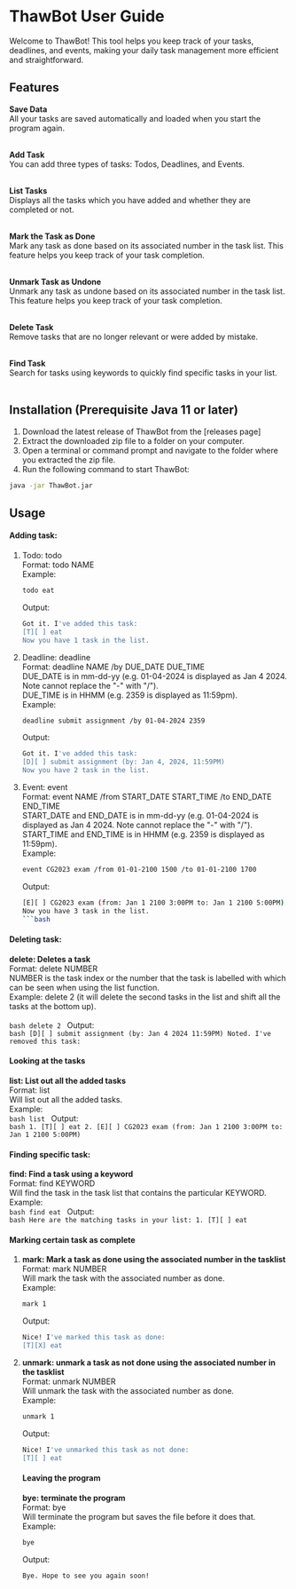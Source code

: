# ThawBot User Guide
Welcome to ThawBot! This tool helps you keep track of your tasks, deadlines, and events, making your daily task management more efficient and straightforward.

## Features
**Save Data** <br>
All your tasks are saved automatically and loaded when you start the program again. <br><br>

**Add Task** <br>
You can add three types of tasks: Todos, Deadlines, and Events. <br><br>

**List Tasks** <br>
Displays all the tasks which you have added and whether they are completed or not. <br><br>

**Mark the Task as Done** <br>
Mark any task as done based on its associated number in the task list. This feature helps you keep track of your task completion.<br><br>

**Unmark Task as Undone** <br>
Unmark any task as undone based on its associated number in the task list. This feature helps you keep track of your task completion. <br><br>

**Delete Task** <br>
Remove tasks that are no longer relevant or were added by mistake. <br><br>

**Find Task** <br>
Search for tasks using keywords to quickly find specific tasks in your list. <br><br>



## Installation (Prerequisite Java 11 or later)
1. Download the latest release of ThawBot from the [releases page] 
2. Extract the downloaded zip file to a folder on your computer. 
3. Open a terminal or command prompt and navigate to the folder where you extracted the zip file. 
4. Run the following command to start ThawBot:

```bash
java -jar ThawBot.jar
```

## Usage
#### Adding task:
1. Todo: todo <br>
     Format: todo NAME <br>
     Example: <br>
     ```bash
     todo eat
     ```
     Output: <br>
     ```bash
     Got it. I've added this task:
     [T][ ] eat
     Now you have 1 task in the list.
     ```
    
3. Deadline: deadline <br>
     Format: deadline NAME /by DUE_DATE DUE_TIME <br>
     DUE_DATE is in mm-dd-yy (e.g. 01-04-2024 is displayed as Jan 4 2024. Note cannot replace the "-" with "/"). <br>
     DUE_TIME is in HHMM (e.g. 2359 is displayed as 11:59pm). <br>
     Example: <br>
     ```bash
     deadline submit assignment /by 01-04-2024 2359
      ```
     Output: <br>
     ```bash
     Got it. I've added this task:
     [D][ ] submit assignment (by: Jan 4, 2024, 11:59PM)
     Now you have 2 task in the list.
     ```
   
5. Event: event <br>
     Format: event NAME /from START_DATE START_TIME /to END_DATE END_TIME <br>
     START_DATE and END_DATE is in mm-dd-yy (e.g. 01-04-2024 is displayed as Jan 4 2024. Note cannot replace the "-" with "/"). <br>
     START_TIME and END_TIME is in HHMM (e.g. 2359 is displayed as 11:59pm). <br>
     Example: <br>
     ```bash
     event CG2023 exam /from 01-01-2100 1500 /to 01-01-2100 1700
     ```
     Output: <br>
     ```bash
     [E][ ] CG2023 exam (from: Jan 1 2100 3:00PM to: Jan 1 2100 5:00PM)
     Now you have 3 task in the list.
     ```bash

#### Deleting task:
**delete: Deletes a task** <br>
     Format: delete NUMBER <br>
     NUMBER is the task index or the number that the task is labelled with which can be seen when using the list function. <br>
     Example: delete 2 (it will delete the second tasks in the list and shift all the tasks at the bottom up). <br><br>
     ```bash
     delete 2
     ```
     Output: <br>
     ```bash
     [D][ ] submit assignment (by: Jan 4 2024 11:59PM)
     Noted. I've removed this task:
     ```

#### Looking at the tasks 
**list: List out all the added tasks** <br>
     Format: list <br>
     Will list out all the added tasks. <br>
     Example: <br>
     ```bash
     list
     ```
     Output: <br>
     ```bash
     1. [T][ ] eat
     2. [E][ ] CG2023 exam (from: Jan 1 2100 3:00PM to: Jan 1 2100 5:00PM)
     ```
     

#### Finding specific task: 
**find: Find a task using a keyword** <br>
     Format: find KEYWORD <br> 
     Will find the task in the task list that contains the particular KEYWORD. <br>
     Example: <br>
     ```bash
     find eat
     ```
     Output: <br>
     ``` bash
     Here are the matching tasks in your list:
     1. [T][ ] eat
     ```

#### Marking certain task as complete 
1. **mark: Mark a task as done using the associated number in the tasklist** <br>
     Format: mark NUMBER <br>
     Will mark the task with the associated number as done. <br>
     Example:  <br>
     ```bash
     mark 1
     ```
     Output: <br>
     ```bash
     Nice! I've marked this task as done:
     [T][X] eat
     ```

2. **unmark: unmark a task as not done using the associated number in the tasklist** <br>
     Format: unmark NUMBER <br>
     Will unmark the task with the associated number as done. <br>
     Example: <br>
     ```bash
     unmark 1
     ```
     Output: <br>
     ```bash
     Nice! I've unmarked this task as not done:
     [T][ ] eat
     ```
     #### Leaving the program
     **bye: terminate the program** <br>
     Format: bye <br>
     Will terminate the program but saves the file before it does that. <br>
     Example: <br>
     ```bash
     bye
     ```

     Output: <br>
     ```bash
     Bye. Hope to see you again soon!
     ```

